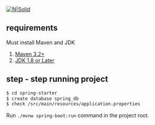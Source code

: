 [![N|Solid](https://www.javatpoint.com/images/spimages/spring1.png)](https://spring.io/)
## requirements
Must install Maven and JDK
 1. [Maven 3.2+ ](https://maven.apache.org/download.cgi)
 2. [JDK 1.8 or Later](http://www.oracle.com/technetwork/java/javase/downloads/index.html)

## step - step running project
```sh
$ cd spring-starter
$ create database spring_db
$ check /src/main/resources/application.properties
```

Run `./mvnw spring-boot:run` command in the project root. 
